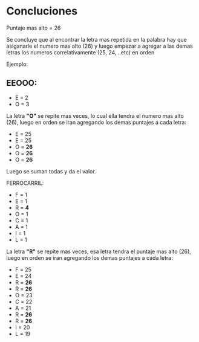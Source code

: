 # Concluciones

Puntaje mas alto = 26

Se concluye que al encontrar la letra mas repetida en la palabra hay que asiganarle el numero mas alto (26) y luego empezar a agregar a las demas letras los numeros correlativamente (25, 24, ..etc) en orden

Ejemplo:

## EEOOO:

- E = 2
- O = 3

La letra **"O"** se repite mas veces, lo cual ella tendra el numero mas alto (26), luego en orden se iran agregando los demas puntajes a cada letra:

- E = 25
- E = 25
- O = **26**
- O = **26**
- O = **26**

Luego se suman todas y da el valor.

FERROCARRIL:

- F = 1
- E = 1
- R = **4**
- O = 1
- C = 1
- A = 1
- I = 1
- L = 1

La letra **"R"** se repite mas veces, esa letra tendra el puntaje mas alto (26), luego en orden se iran agregando los demas puntajes a cada letra:

- F = 25
- E = 24
- R = **26**
- R = **26**
- O = 23
- C = 22
- A = 21
- R = **26**
- R = **26**
- I = 20
- L = 19
